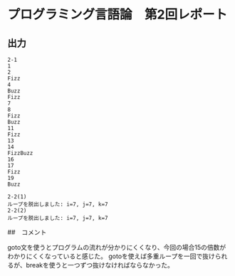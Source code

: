 # プログラミング言語論　第2回レポート

## 出力

```
2-1
1
2
Fizz
4
Buzz
Fizz
7
8
Fizz
Buzz
11
Fizz
13
14
FizzBuzz
16
17
Fizz
19
Buzz

2-2(1)
ループを脱出しました: i=7, j=7, k=7
2-2(2)
ループを脱出しました: i=7, j=7, k=7
```

##　コメント

goto文を使うとプログラムの流れが分かりにくくなり、今回の場合15の倍数がわかりにくくなっていると感じた。
gotoを使えば多重ループを一回で抜けられるが、breakを使うと一つずつ抜けなければならなかった。
